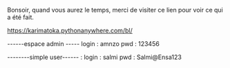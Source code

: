 

Bonsoir, quand vous aurez le temps, merci de visiter ce lien pour voir ce qui a été fait.

https://karimatoka.pythonanywhere.com/bl/

------espace admin -----
login :   amnzo
pwd :    123456

--------simple user------ : 
login :  salmi
pwd   :  Salmi@Ensa123

<!DOCTYPE html>
<html lang="en">
<head>
    <meta charset="UTF-8">
    <meta http-equiv="X-UA-Compatible" content="IE=edge">
    <meta name="viewport" content="width=device-width, initial-scale=1.0">
    <title>Bon de Commande</title>
    <!-- Add any additional styles or meta tags needed for your page -->
    <link rel="stylesheet" href="https://stackpath.bootstrapcdn.com/bootstrap/4.3.1/css/bootstrap.min.css">
    <style>
        table {
            width: 100%;
            border-collapse: collapse;
            margin-top: 20px;
        }

        th, td {
            border: 1px solid #ddd;
            padding: 8px;
            text-align: left;
        }

        th {
            background-color: #f2f2f2;
        }
    </style>
</head>
<body class="container-fluid">
    <div style="display: flex; justify-content: space-between;">
        <!-- Left Top: Store Info Card -->
        <div style="width: 48%;">
            <div class="card">
                <div class="card-body">
                    {{ bon_commande }}
                    <h5 class="card-title">Your Store Name</h5>
                    <p class="card-text">123 Store Street, City</p>
                    <p class="card-text">Phone: (123) 456-7890</p>
                </div>
            </div>
        </div>
    
        <!-- Right Top: Second Store Info Card -->
        <div style="width: 48%;">
            <div class="card">
                <div class="card-body">
                    <h5 class="card-title">Your Store Name</h5>
                    <p class="card-text">123 Store Street, City</p>
                    <p class="card-text">Phone: (123) 456-7890</p>
                </div>
            </div>
        </div>
    </div>
    
    

    <!-- Main Content: Bon de Commande Table -->
    <h1 class="mt-4">Bon de Commande</h1>
    <table class="table">
        <tr>
            <th>Reference</th>
            <th>Designation</th>
            <th>Sphere</th>
            <th>Cylindre</th>
            <th>Axe</th>
            <th>OEIL</th>
            <th>Qte</th>
        </tr>
        <tr>
            <td>{{bon_commande.produit_d.id}}</td>
            <td>{{bon_commande.produit_d.nom}}</td>
            <td>{{bon_commande.sphere_d}}</td>
            <td>{{bon_commande.cylindre_d}}</td>
            <td>{{bon_commande.axe_d}}</td>
            <td>DROIT</td>

            <td>{{bon_commande.quatite_d}}</td>
        </tr>
        <tr>
            <td>{{bon_commande.produit_g.id}}</td>
            <td>{{bon_commande.produit_g.nom}}</td>
            <td>{{bon_commande.sphere_g}}</td>
            <td>{{bon_commande.cylindre_g}}</td>
            <td>{{bon_commande.axe_g}}</td>
            <td>GAUCHE</td>
            <td>{{bon_commande.quatite_g}}</td>
        </tr>
        
        <!-- Add more rows for other products with dummy data -->
    </table>

    <!-- Add any additional content or styling needed for your page -->

    <!-- Bootstrap Scripts -->
    <script src="https://code.jquery.com/jquery-3.3.1.slim.min.js"></script>
    <script src="https://cdnjs.cloudflare.com/ajax/libs/popper.js/1.14.7/umd/popper.min.js"></script>
    <script src="https://stackpath.bootstrapcdn.com/bootstrap/4.3.1/js/bootstrap.min.js"></script>
</body>
</html>





def generate_pdf(request, bon_commande_id):
    # Retrieve the Bon_Commande instance
    bon_commande = Bon_Commande.objects.get(id=bon_commande_id)

    # Create an HttpResponse object with the content type 'application/pdf'
    response = HttpResponse(content_type='application/pdf')
    # Set the content disposition header to specify the filename as "example.pdf"
    response['Content-Disposition'] = f'filename="{bon_commande.id}_bon_commande.pdf"'

    # Create a PDF document
    pdf_doc = SimpleDocTemplate(response, pagesize=letter)
    elements = []

    # Store Information Card
    store_card_content = f"""
    Your Store Name
    123 Store Street, City
    Phone: (123) 456-7890
    """
    store_card = get_info_card(store_card_content)
    elements.extend(store_card)

    # Client Information Card (dummy data)
    client_card_content = f"""
    Client Name: {bon_commande.client.nom}
    Client Address: {bon_commande.client.prenom}
    Client Phone: {bon_commande.client.nom}
    """
    client_card = get_info_card(client_card_content)
    elements.extend(client_card)

    # Table data
    data = [
        ["ID", "Nom", "Sphere", "Cylindre", "Axe", "OEIL", "Quantité"],
        [bon_commande.produit_d.id, bon_commande.produit_d.nom, bon_commande.sphere_d,
         bon_commande.cylindre_d, bon_commande.axe_d, "DROIT", bon_commande.quatite_d],
        [bon_commande.produit_g.id, bon_commande.produit_g.nom, bon_commande.sphere_g,
         bon_commande.cylindre_g, bon_commande.axe_g, "GAUCHE", bon_commande.quatite_g],
    ]

    # Create a table and add it to the elements list
    table = Table(data, colWidths=60, rowHeights=30)
    table.setStyle(TableStyle([('BACKGROUND', (0, 0), (-1, 0), colors.red),
                               ('TEXTCOLOR', (0, 0), (-1, 0), colors.whitesmoke),
                               ('ALIGN', (0, 0), (-1, -1), 'CENTER'),
                               ('FONTNAME', (0, 0), (-1, 0), 'Helvetica-Bold'),
                               ('BOTTOMPADDING', (0, 0), (-1, 0), 12),
                               ('BACKGROUND', (0, 1), (-1, -1), colors.yellow),
                               ]))
    elements.append(table)

    # Build the PDF document
    pdf_doc.build(elements)

    # Return the HttpResponse object with the generated PDF
    return response


def get_info_card(content):
    styles = getSampleStyleSheet()
    info_card = [
        Spacer(1, 0),
        Paragraph(content, styles['Normal']),
        Spacer(1, 12),
    ]
    return info_card